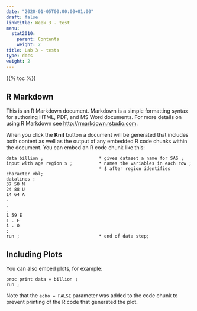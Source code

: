 ```yaml
---
date: "2020-01-05T00:00:00+01:00"
draft: false
linktitle: Week 3 - test
menu:
  stat2010:
    parent: Contents
    weight: 2
title: Lab 3 - tests
type: docs
weight: 2
---
```


{{% toc %}}




## R Markdown

This is an R Markdown document. Markdown is a simple formatting syntax for authoring HTML, PDF, and MS Word documents. For more details on using R Markdown see <http://rmarkdown.rstudio.com>.

When you click the **Knit** button a document will be generated that includes both content as well as the output of any embedded R code chunks within the document. You can embed an R code chunk like this:


```sas
data billion ;                     * gives dataset a name for SAS ;
input wlth age region $ ;          * names the variables in each row ;
                                   * $ after region identifies character vbl;
datalines ;
37 50 M
24 88 U
14 64 A
.
.
.
1 59 E
1 . E
1 . O
;
run ;                              * end of data step;
```

## Including Plots

You can also embed plots, for example:


```sas
proc print data = billion ;
run ;
```

Note that the `echo = FALSE` parameter was added to the code chunk to prevent printing of the R code that generated the plot.
